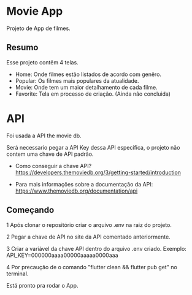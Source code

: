 # Movie App

Projeto de App de filmes.

## Resumo

Esse projeto contêm 4 telas.

- Home: Onde filmes estão listados de acordo com genêro.
- Popular: Os filmes mais populares da atualidade.
- Movie: Onde tem um maior detalhamento de cada filme.
- Favorite: Tela em processo de criação. (Ainda não concluida)

# API

Foi usada a API the movie db. 

Será necessario pegar a API Key dessa API específica, o projeto não contem uma chave de API padrão.

- Como conseguir a chave API? https://developers.themoviedb.org/3/getting-started/introduction

- Para mais informações sobre a documentação da API: https://www.themoviedb.org/documentation/api

## Começando

1 Após clonar o repositório criar o arquivo .env na raiz do projeto.

2 Pegar a chave de API no site da API comentado anteriormente.

3 Criar a variável da chave API dentro do arquivo .env criado.
Exemplo:
API_KEY=000000aaaa00000aaaaa0000aaa

4 Por precaução de o comando "flutter clean && flutter pub get" no terminal.

Está pronto pra rodar o App.


